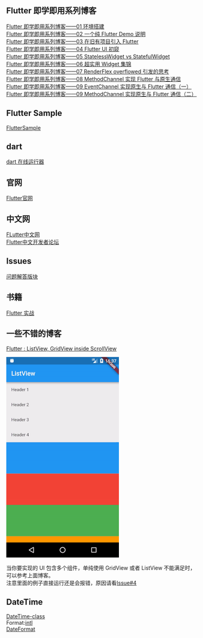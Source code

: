 ## Flutter 即学即用系列博客
[Flutter 即学即用系列博客——01 环境搭建](https://mp.weixin.qq.com/s/mEwJE5mXwpmuWgVNL9O42g)  
[Flutter 即学即用系列博客——02 一个纯 Flutter Demo 说明](https://mp.weixin.qq.com/s/LAmQYsjZmn56HZWrSZ59vQ)  
[Flutter 即学即用系列博客——03 在旧有项目引入 Flutter](https://mp.weixin.qq.com/s/OGbH3G3wHVTUt-0EJit8RA)  
[Flutter 即学即用系列博客——04 Flutter UI 初窥](https://mp.weixin.qq.com/s/8s2ye_bvkUDn8yrEEDS1dQ)  
[Flutter 即学即用系列博客——05 StatelessWidget vs StatefulWidget](https://mp.weixin.qq.com/s/TiJgFsZkHaNWSnvGfUraTQ)  
[Flutter 即学即用系列博客——06 超实用 Widget 集锦](https://mp.weixin.qq.com/s/bWAefJgqFQu5xRWvsCXLBQ)  
[Flutter 即学即用系列博客——07 RenderFlex overflowed 引发的思考](https://mp.weixin.qq.com/s/CfXR3nshGD8LwG0FgaemVw)  
[Flutter 即学即用系列博客——08 MethodChannel 实现 Flutter 与原生通信](https://mp.weixin.qq.com/s/aPFO_IsRED8flVxWRdchKw)  
[Flutter 即学即用系列博客——09 EventChannel 实现原生与 Flutter 通信（一）](https://mp.weixin.qq.com/s/iLNL4uP0pC6lYGyTIcXEGQ)  
[Flutter 即学即用系列博客——09 MethodChannel 实现原生与 Flutter 通信（二）](https://mp.weixin.qq.com/s/AgvLUSaEBNfsAIqqGoQUZA)


## Flutter Sample
[FlutterSample](https://github.com/nesger/FlutterSample)

## dart

[dart 在线运行器](https://dartpad.dartlang.org/null)

## 官网
[Flutter官网](https://flutter.io/)

## 中文网
[FLutter中文网](https://flutterchina.club/)  
[Flutter中文开发者论坛](http://flutter-dev.cn/)


## Issues
[问题解答版块](https://github.com/nesger/FlutterNote/issues)


## 书籍
[Flutter 实战](https://book.flutterchina.club/)

## 一些不错的博客

[Flutter : ListView, GridView inside ScrollView](https://medium.com/flutterpub/flutter-listview-gridview-inside-scrollview-68b722ae89d4)  

![](https://github.com/nesger/FlutterNote/blob/master/image/multi_widget.gif)

当你要实现的 UI 包含多个组件，单纯使用 GridView 或者 ListView 不能满足时，可以参考上面博客。  
注意里面的例子直接运行还是会报错，原因请看[Issue#4](https://github.com/nesger/FlutterNote/issues/4)


## DateTime

[DateTime-class](https://docs.flutter.io/flutter/dart-core/DateTime-class.html)  
Format:[intl](https://pub.dartlang.org/packages/intl)  
[DateFormat](https://docs.flutter.io/flutter/intl/DateFormat-class.html)
